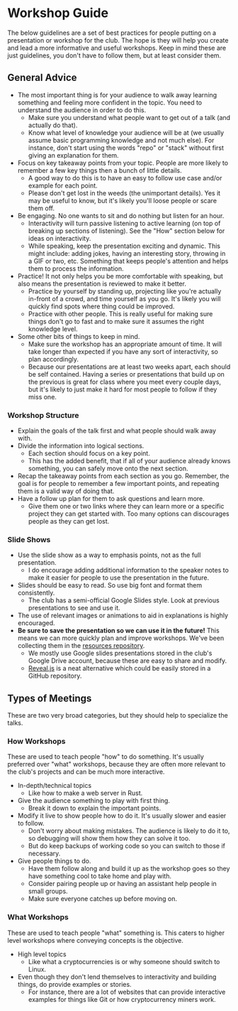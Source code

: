 # Workshop Guide

The below guidelines are a set of best practices for people putting on a presentation or workshop for the club. The hope is they will help you create and lead a more informative and useful workshops. Keep in mind these are just guidelines, you don't have to follow them, but at least consider them.

## General Advice

- The most important thing is for your audience to walk away learning something and feeling more confident in the topic. You need to understand the audience in order to do this.
	- Make sure you understand what people want to get out of a talk (and actually do that).
	- Know what level of knowledge your audience will be at (we usually assume basic programming knowledge and not much else). For instance, don't start using the words "repo" or "stack" without first giving an explanation for them.
- Focus on key takeaway points from your topic. People are more likely to remember a few key things then a bunch of little details.
	- A good way to do this is to have an easy to follow use case and/or example for each point.
	- Please don't get lost in the weeds (the unimportant details). Yes it may be useful to know, but it's likely you'll loose people or scare them off.
- Be engaging. No one wants to sit and do nothing but listen for an hour.
	- Interactivity will turn passive listening to active learning (on top of breaking up sections of listening). See the "How" section below for ideas on interactivity.
	- While speaking, keep the presentation exciting and dynamic. This might include: adding jokes, having an interesting story, throwing in a GIF or two, etc. Something that keeps people's attention and helps them to process the information.
- Practice! It not only helps you be more comfortable with speaking, but also means the presentation is reviewed to make it better.
	- Practice by yourself by standing up, projecting like you're actually in-front of a crowd, and time yourself as you go. It's likely you will quickly find spots where thing could be improved.
	- Practice with other people. This is really useful for making sure things don't go to fast and to make sure it assumes the right knowledge level.
- Some other bits of things to keep in mind.
	- Make sure the workshop has an appropriate amount of time. It will take longer than expected if you have any sort of interactivity, so plan accordingly.
	- Because our presentations are at least two weeks apart, each should be self contained. Having a series or presentations that build up on the previous is great for class where you meet every couple days, but it's likely to just make it hard for most people to follow if they miss one.

### Workshop Structure

- Explain the goals of the talk first and what people should walk away with.
- Divide the information into logical sections.
	- Each section should focus on a key point.
	- This has the added benefit, that if all of your audience already knows something, you can safely move onto the next section.
- Recap the takeaway points from each section as you go. Remember, the goal is for people to remember a few important points, and repeating them is a valid way of doing that.
- Have a follow up plan for them to ask questions and learn more.
	- Give them one or two links where they can learn more or a specific project they can get started with. Too many options can discourages people as they can get lost.

### Slide Shows

- Use the slide show as a way to emphasis points, not as the full presentation. 
	- I do encourage adding additional information to the speaker notes to make it easier for people to use the presentation in the future.
- Slides should be easy to read. So use big font and format them consistently.
	- The club has a semi-official Google Slides style. Look at previous presentations to see and use it. 
- The use of relevant images or animations to aid in explanations is highly encouraged.
- **Be sure to save the presentation so we can use it in the future!** This means we can more quickly plan and improve workshops. We've been collecting them in the [resources repository](https://github.com/ufosc/resources/tree/master/presentations).
	- We mostly use Google slides presentations stored in the club's Google Drive account, because these are easy to share and modify.
	- [Reveal.js](https://revealjs.com/#/) is a neat alternative which could be easily stored in a GitHub repository.

## Types of Meetings

These are two very broad categories, but they should help to specialize the talks. 

### How Workshops
 
These are used to teach people "how" to do something. It's usually preferred over "what" workshops, because they are often more relevant to the club's projects and can be much more interactive.

- In-depth/technical topics
	- Like how to make a web server in Rust.
- Give the audience something to play with first thing.
	- Break it down to explain the important points.
- Modify it live to show people how to do it. It's usually slower and easier to follow.
	- Don't worry about making mistakes. The audience is likely to do it to, so debugging will show them how they can solve it too.
	- But do keep backups of working code so you can switch to those if necessary.
- Give people things to do.
	- Have them follow along and build it up as the workshop goes so they have something cool to take home and play with.
	- Consider pairing people up or having an assistant help people in small groups.
	- Make sure everyone catches up before moving on.

### What Workshops

These are used to teach people "what" something is. This caters to higher level workshops where conveying concepts is the objective.

- High level topics
	- Like what a cryptocurrencies is or why someone should switch to Linux.
- Even though they don't lend themselves to interactivity and building things, do provide examples or stories.
	- For instance, there are a lot of websites that can provide interactive examples for things like Git or how cryptocurrency miners work. 
